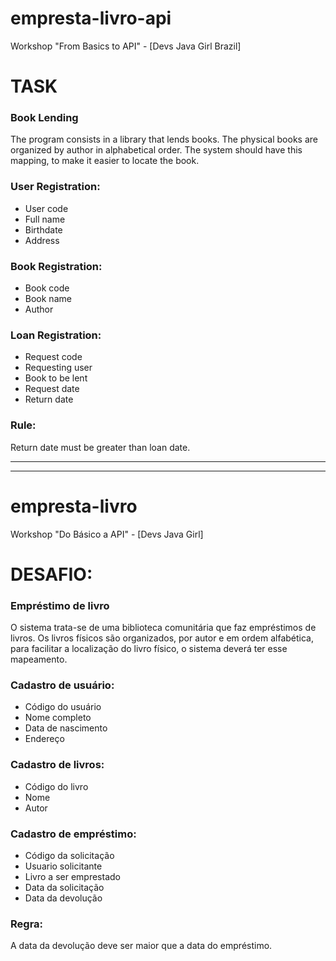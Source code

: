 # empresta-livro-api
Workshop "From Basics to API" - [Devs Java Girl Brazil]

# TASK 

### Book Lending
The program consists in a library that lends books. The physical books are organized by author in alphabetical order.
The system should have this mapping, to make it easier to locate the book.


### User Registration:
* User code
* Full name
* Birthdate
* Address


### Book Registration:
* Book code
* Book name 
* Author


### Loan Registration:
* Request code	
* Requesting user
* Book to be lent
* Request date
* Return date


### Rule:
Return date must be greater than loan date.

-------------------------------------------------------------------------------------------------------------------
-------------------------------------------------------------------------------------------------------------------


# empresta-livro
Workshop "Do Básico a API" - [Devs Java Girl]


# DESAFIO: 

### Empréstimo de livro
O sistema trata-se de uma biblioteca comunitária que faz empréstimos de livros. 
Os livros físicos são organizados, por autor e em ordem alfabética, para facilitar a localização do livro físico, 
o sistema deverá ter esse mapeamento.

 

### Cadastro de usuário: 	
* Código do usuário 	
* Nome completo	
* Data de nascimento	
* Endereço 


### Cadastro de livros: 	
* Código do livro	
* Nome	
* Autor


### Cadastro de empréstimo:	
* Código da solicitação	
* Usuario solicitante
* Livro a ser emprestado
* Data da solicitação
* Data da devolução 


### Regra: 	
A data da devolução deve ser maior que a data do empréstimo.

